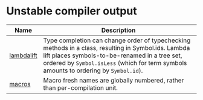 # Unstable compiler output

| Name | Description |
|------|-------------|
| [lambdalift](lambdalift)   | Type completion can change order of typechecking methods in a class, resulting in Symbol.ids. Lambda lift places symbols-to-be-renamed in a tree set, ordered by `Symbol.isLess` (which for term symbols amounts to ordering by `Symbol.id`). |
| [macros](macros) | Macro fresh names are globally numbered, rather than per-compilation unit. |
